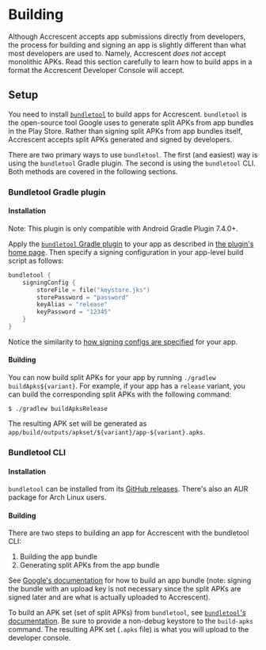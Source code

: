 # Building

Although Accrescent accepts app submissions directly from developers, the
process for building and signing an app is slightly different than what most
developers are used to. Namely, Accrescent _does not_ accept monolithic APKs.
Read this section carefully to learn how to build apps in a format the
Accrescent Developer Console will accept.

## Setup

You need to install [`bundletool`] to build apps for Accrescent. `bundletool` is
the open-source tool Google uses to generate split APKs from app bundles in the
Play Store. Rather than signing split APKs from app bundles itself, Accrescent
accepts split APKs generated and signed by developers.

There are two primary ways to use `bundletool`. The first (and easiest) way is
using the `bundletool` Gradle plugin. The second is using the `bundletool` CLI.
Both methods are covered in the following sections.

### Bundletool Gradle plugin

#### Installation

Note: This plugin is only compatible with Android Gradle Plugin 7.4.0+.

Apply the [`bundletool` Gradle plugin] to your app as described in [the plugin's
home page]. Then specify a signing configuration in your app-level build script
as follows:

```kotlin
bundletool {
    signingConfig {
        storeFile = file("keystore.jks")
        storePassword = "password"
        keyAlias = "release"
        keyPassword = "12345"
    }
}
```

Notice the similarity to [how signing configs are specified] for your app.

#### Building

You can now build split APKs for your app by running `./gradlew
buildApks${variant}`. For example, if your app has a `release` variant, you can
build the corresponding split APKs with the following command:

```
$ ./gradlew buildApksRelease
```

The resulting APK set will be generated as
`app/build/outputs/apkset/${variant}/app-${variant}.apks`.

### Bundletool CLI

#### Installation

`bundletool` can be installed from its [GitHub releases]. There's also an AUR
package for Arch Linux users.

#### Building

There are two steps to building an app for Accrescent with the bundletool CLI:

1. Building the app bundle
2. Generating split APKs from the app bundle

See [Google's documentation] for how to build an app bundle (note: signing the
bundle with an upload key is not necessary since the split APKs are signed later
and are what is actually uploaded to Accrescent).

To build an APK set (set of split APKs) from `bundletool`, see [`bundletool`'s
documentation]. Be sure to provide a non-debug keystore to the `build-apks`
command. The resulting APK set (`.apks` file) is what you will upload to the
developer console.

[`bundletool`]: https://developer.android.com/studio/command-line/bundletool
[`bundletool`'s documentation]: https://developer.android.com/studio/command-line/bundletool#generate_apks
[`bundletool` Gradle plugin]: https://github.com/accrescent/bundletool-gradle-plugin
[GitHub releases]: https://github.com/google/bundletool/releases
[Google's documentation]: https://medium.com/androiddevelopers/building-your-first-app-bundle-bbcd228bf631
[how signing configs are specified]: https://developer.android.com/studio/publish/app-signing#secure-shared-keystore
[the plugin's home page]: https://plugins.gradle.org/plugin/app.accrescent.tools.bundletool
